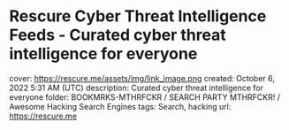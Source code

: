 # Rescure Cyber Threat Intelligence Feeds - Curated cyber threat intelligence for everyone

cover: https://rescure.me/assets/img/link_image.png
created: October 6, 2022 5:31 AM (UTC)
description: Curated cyber threat intelligence for everyone
folder: BOOKMRKS-MTHRFCKR / SEARCH PARTY MTHRFCKR! / Awesome Hacking Search Engines
tags: Search, hacking
url: https://rescure.me